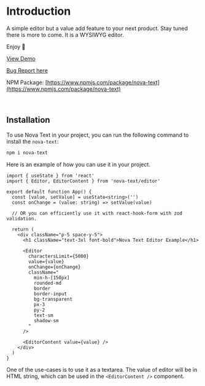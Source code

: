 # Introduction

A simple editor but a value add feature to your next product. Stay tuned there is more to come. It is a WYSIWYG editor.

Enjoy 🚀

[View Demo](https://nova-text.vercel.app)

[Bug Report here](https://www.github.com/MdTehseenKhan/nova-text/issues)

NPM Package: [https://www.npmjs.com/package/nova-text](https://www.npmjs.com/package/nova-text)

<br />

## Installation

To use Nova Text in your project, you can run the following command to install the `nova-text`:

```bash
npm i nova-text
```

Here is an example of how you can use it in your project.

```tsx App.tsx
import { useState } from 'react'
import { Editor, EditorContent } from 'nova-text/editor'

export default function App() {
  const [value, setValue] = useState<string>('')
  const onChange = (value: string) => setValue(value)

  // OR you can efficiently use it with react-hook-form with zod validation.

  return (
    <div className="p-5 space-y-5">
      <h1 className="text-3xl font-bold">Nova Text Editor Example</h1>

      <Editor
        charactersLimit={5000}
        value={value}
        onChange={onChange}
        className="
          min-h-[150px]
          rounded-md
          border
          border-input
          bg-transparent
          px-3
          py-2
          text-sm
          shadow-sm
        "
      />

      <EditorContent value={value} />
    </div>
  )
}
```

One of the use-cases is to use it as a textarea. The value of editor will be in HTML string, which can be used in the `<EditorContent />` component.
